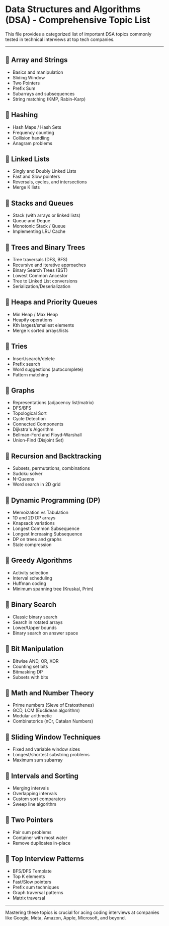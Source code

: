 # Data Structures and Algorithms (DSA) - Comprehensive Topic List

This file provides a categorized list of important DSA topics commonly tested in technical interviews at top tech companies.

---

## 🔹 Array and Strings
- Basics and manipulation
- Sliding Window
- Two Pointers
- Prefix Sum
- Subarrays and subsequences
- String matching (KMP, Rabin-Karp)

## 🔹 Hashing
- Hash Maps / Hash Sets
- Frequency counting
- Collision handling
- Anagram problems

## 🔹 Linked Lists
- Singly and Doubly Linked Lists
- Fast and Slow pointers
- Reversals, cycles, and intersections
- Merge K lists

## 🔹 Stacks and Queues
- Stack (with arrays or linked lists)
- Queue and Deque
- Monotonic Stack / Queue
- Implementing LRU Cache

## 🔹 Trees and Binary Trees
- Tree traversals (DFS, BFS)
- Recursive and iterative approaches
- Binary Search Trees (BST)
- Lowest Common Ancestor
- Tree to Linked List conversions
- Serialization/Deserialization

## 🔹 Heaps and Priority Queues
- Min Heap / Max Heap
- Heapify operations
- Kth largest/smallest elements
- Merge k sorted arrays/lists

## 🔹 Tries
- Insert/search/delete
- Prefix search
- Word suggestions (autocomplete)
- Pattern matching

## 🔹 Graphs
- Representations (adjacency list/matrix)
- DFS/BFS
- Topological Sort
- Cycle Detection
- Connected Components
- Dijkstra's Algorithm
- Bellman-Ford and Floyd-Warshall
- Union-Find (Disjoint Set)

## 🔹 Recursion and Backtracking
- Subsets, permutations, combinations
- Sudoku solver
- N-Queens
- Word search in 2D grid

## 🔹 Dynamic Programming (DP)
- Memoization vs Tabulation
- 1D and 2D DP arrays
- Knapsack variations
- Longest Common Subsequence
- Longest Increasing Subsequence
- DP on trees and graphs
- State compression

## 🔹 Greedy Algorithms
- Activity selection
- Interval scheduling
- Huffman coding
- Minimum spanning tree (Kruskal, Prim)

## 🔹 Binary Search
- Classic binary search
- Search in rotated arrays
- Lower/Upper bounds
- Binary search on answer space

## 🔹 Bit Manipulation
- Bitwise AND, OR, XOR
- Counting set bits
- Bitmasking DP
- Subsets with bits

## 🔹 Math and Number Theory
- Prime numbers (Sieve of Eratosthenes)
- GCD, LCM (Euclidean algorithm)
- Modular arithmetic
- Combinatorics (nCr, Catalan Numbers)

## 🔹 Sliding Window Techniques
- Fixed and variable window sizes
- Longest/shortest substring problems
- Maximum sum subarray

## 🔹 Intervals and Sorting
- Merging intervals
- Overlapping intervals
- Custom sort comparators
- Sweep line algorithm

## 🔹 Two Pointers
- Pair sum problems
- Container with most water
- Remove duplicates in-place

## 🔹 Top Interview Patterns
- BFS/DFS Template
- Top K elements
- Fast/Slow pointers
- Prefix sum techniques
- Graph traversal patterns
- Matrix traversal

---

Mastering these topics is crucial for acing coding interviews at companies like Google, Meta, Amazon, Apple, Microsoft, and beyond.
